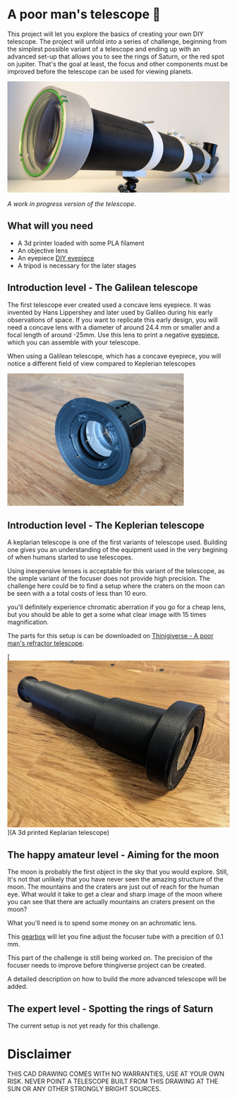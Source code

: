 # A poor man's telescope 🔭

This project will let you explore the basics of creating your own DIY telescope. The project will unfold into a series of challenge, beginning from the simplest possible variant of a telescope and ending up with an advanced set-up that allows you to see the rings of Saturn, or the red spot on jupiter. That's the goal at least, the focus and other components must be improved before the telescope can be used for viewing planets.

<img alt="Work in progress version of the poor man's telescope" src="images/poor-mans-telescope-wip-1.png" />

*A work in progress version of the telescope.*

## What will you need

* A 3d printer loaded with some PLA filament
* An objective lens
* An eyepiece [DIY eyepiece](the-eyepiece.md)
* A tripod is necessary for the later stages

## Introduction level - The Galilean telescope

The first telescope ever created used a concave lens eyepiece. It was invented by Hans Lippershey and later used by Galileo during his early observations of space. If you want to replicate this early design, you will need a concave lens with a diameter of around 24.4 mm or smaller and a focal length of around -25mm. Use this lens to print a negative [eyepiece](the-eyepiece.md), which you can assemble with your telescope.

When using a Galilean telescope, which has a concave eyepiece, you will notice a different field of view compared to Keplerian telescopes

<img alt="A galileo style eyepiece" width="400" src="images/galileo-eyepiece.jpg" />

## Introduction level - The Keplerian telescope

A keplarian telescope is one of the first variants of telescope used. Building one gives you an understanding of the equipment used in the very begining of when humans started to use telescopes.

Using inexpensive lenses is acceptable for this variant of the telescope, as the simple variant of the focuser does not provide high precision. The challenge here could be to find a setup where the craters on the moon can be seen with a a total costs of less than 10 euro.

you'll definitely experience chromatic aberration if you go for a cheap lens, but you should be able to get a some what clear image with 15 times magnification.

The parts for this setup is can be downloaded on [Thinigiverse - A poor man's refractor telescope](https://www.thingiverse.com/thing:5895403).

[<img alt="A 3d printed keplarian telescope" src="images/keplerian-telescope-printed-1.png" />](A 3d printed Keplarian telescope)

## The happy amateur level - Aiming for the moon

The moon is probably the first object in the sky that you would explore. Still, It's not that unlikely that you have never seen the amazing structure of the moon. The mountains and the craters are just out of reach for the human eye. What would it take to get a clear and sharp image of the moon where you can see that there are actually mountains an craters present on the moon?

What you'll need is to spend some money on an achromatic lens.

This [gearbox](https://github.com/leonardsaers/3d-printable-designs/tree/main/simple-gearbox) will let you fine adjust the focuser tube with a precition of 0.1 mm.

This part of the challenge is still being worked on. The precision of the focuser needs to improve before thingiverse project can be created.

A detailed description on how to build the more advanced telescope will be added.

## The expert level - Spotting the rings of Saturn

The current setup is not yet ready for this challenge.


# Disclaimer
THIS CAD DRAWING COMES WITH NO WARRANTIES, USE AT YOUR OWN RISK. NEVER POINT A TELESCOPE BUILT FROM THIS DRAWING AT THE SUN OR ANY OTHER STRONGLY BRIGHT SOURCES.
